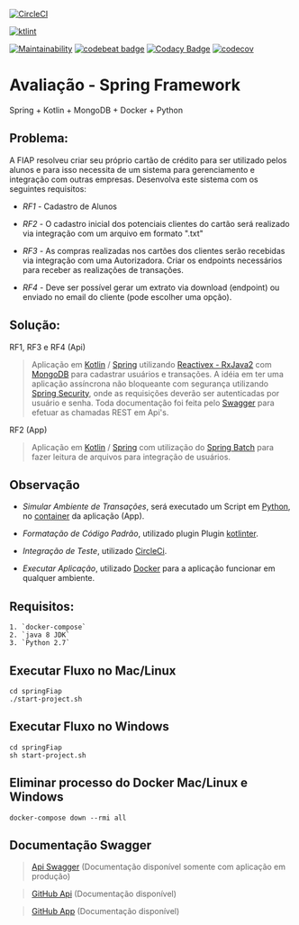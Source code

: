 
[![CircleCI](https://circleci.com/gh/WagnerCarvalho/fiap-spring/tree/master.svg?style=svg)](https://circleci.com/gh/WagnerCarvalho/fiap-spring/tree/master)


[![ktlint](https://img.shields.io/badge/code%20style-%E2%9D%A4-FF4081.svg)](https://ktlint.github.io/)

[![Maintainability](https://api.codeclimate.com/v1/badges/6df8d9d2452bbe235682/maintainability)](https://codeclimate.com/github/caueferreira/akka-bank/maintainability) 
[![codebeat badge](https://codebeat.co/badges/c03cd996-266b-4601-a1ca-e7185407578a)](https://codebeat.co/projects/github-com-caueferreira-akka-bank-master) 
[![Codacy Badge](https://api.codacy.com/project/badge/Grade/2b7a211714e64697bc5f581082479182)](https://www.codacy.com/manual/caueferreira/akka-bank?utm_source=github.com&amp;utm_medium=referral&amp;utm_content=caueferreira/akka-bank&amp;utm_campaign=Badge_Grade) 
[![codecov](https://codecov.io/gh/caueferreira/akka-bank/branch/master/graph/badge.svg)](https://codecov.io/gh/caueferreira/akka-bank)

# Avaliação - Spring Framework

Spring + Kotlin + MongoDB + Docker + Python

## Problema:

A FIAP resolveu criar seu próprio cartão de crédito para ser utilizado pelos
alunos e para isso necessita de um sistema para gerenciamento e
integração com outras empresas. Desenvolva este sistema com os
seguintes requisitos:

*   *RF1* - Cadastro de Alunos
    
*   *RF2* - O cadastro inicial dos potenciais clientes do cartão será realizado via
      integração com um arquivo em formato ".txt"
      
*   *RF3* - As compras realizadas nos cartões dos clientes serão recebidas via
    integração com uma Autorizadora. Criar os endpoints necessários para
    receber as realizações de transações.
    
*   *RF4* - Deve ser possível gerar um extrato via download (endpoint) ou
      enviado no email do cliente (pode escolher uma opção).
   


## Solução:

RF1, RF3 e RF4 (Api)
> Aplicação em [Kotlin](https://kotlinlang.org/) / [Spring](https://spring.io/projects/spring-framework) utilizando [Reactivex - RxJava2](http://reactivex.io/) com [MongoDB](https://www.mongodb.com/) para cadastrar usuários e transações.
A idéia em ter uma aplicação assíncrona não bloqueante com segurança utilizando [Spring Security](https://spring.io/projects/spring-security), onde as requisições deverão ser autenticadas por usuário e senha. Toda documentação foi feita pelo
[Swagger](https://github.com/wordnik/swagger-spec) para efetuar as chamadas REST em Api's.

RF2 (App)
> Aplicação em [Kotlin](https://kotlinlang.org/) / [Spring](https://spring.io/projects/spring-boot) com utilização do [Spring Batch](https://spring.io/projects/spring-batch) para fazer leitura de arquivos para integração de usuários.

## Observação 
*   *Simular Ambiente de Transações*, será executado um Script em [Python](https://www.python.org/), no [container](https://www.docker.com/resources/what-container) da aplicação (App).

*   *Formatação de Código Padrão*, utilizado plugin Plugin [kotlinter](https://plugins.gradle.org/plugin/org.jmailen.kotlinter/1.19.0).

*   *Integração de Teste*, utilizado [CircleCi](https://circleci.com/).

*   *Executar Aplicação*, utilizado [Docker](https://www.docker.com/) para a aplicação funcionar em qualquer ambiente.


## Requisitos:
```
1. `docker-compose`
2. `java 8 JDK`
3. `Python 2.7`
```

## Executar Fluxo no Mac/Linux
```
cd springFiap
./start-project.sh
```

## Executar Fluxo no Windows
```
cd springFiap
sh start-project.sh
```

## Eliminar processo do Docker Mac/Linux e Windows
```
docker-compose down --rmi all
```

## Documentação Swagger
> [Api Swagger](http://localhost:5000/swagger-ui.html) (Documentação disponível somente com aplicação em produção)


> [GitHub Api](https://github.com/WagnerCarvalho/fiap-spring/blob/master/api/README.md) (Documentação disponível)


> [GitHub App](https://github.com/WagnerCarvalho/fiap-spring/blob/master/app/README.md) (Documentação disponível)



